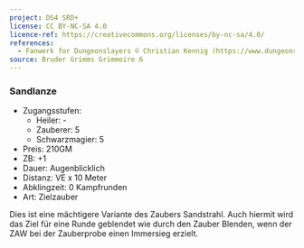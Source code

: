 ```yaml
---
project: DS4 SRD+
license: CC BY-NC-SA 4.0
licence-ref: https://creativecommons.org/licenses/by-nc-sa/4.0/
references: 
  - Fanwerk for Dungeonslayers © Christian Kennig (https://www.dungeonslayers.net/)
source: Bruder Grimms Grimmoire 6
---
```


### Sandlanze

- Zugangsstufen:
  - Heiler: -
  - Zauberer: 5
  - Schwarzmagier: 5
- Preis: 210GM
- ZB: +1
- Dauer: Augenblicklich
- Distanz: VE x 10 Meter
- Abklingzeit: 0 Kampfrunden
- Art: Zielzauber

Dies ist eine mächtigere Variante des Zaubers Sandstrahl. Auch hiermit wird das Ziel für eine Runde geblendet wie durch den Zauber Blenden, wenn der ZAW bei der Zauberprobe einen Immersieg erzielt.

